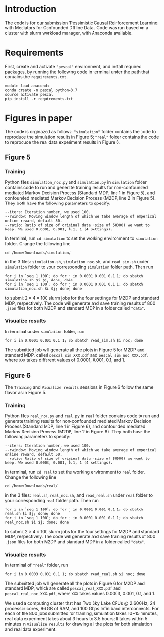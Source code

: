 # Introduction

The code is for our submission 'Pessimistic Causal Reinforcement Learning with Mediators for Confounded Offline Data'. Code was run based on a cluster with slurm workload manager, with Anaconda available.

# Requirements
First, create and activate `"pescal"` environment, and install required packages, by running the following code in terminal under the path that contains the  `requirements.txt`.

```
module load anaconda
conda create -n pescal python=3.7
source activate pescal
pip install -r requirements.txt
```

# Figures in paper

The code is orginazed as follows: `"simulation"` folder contains the code to reproduce the simulation results in Figure 5; `"real"` folder contains the code to reproduce the real data experiment results in Figure 6.

## Figure 5
### Training
Python files `simulation_noc.py` and `simulation.py` in `simulation` folder contains code to run and generate training results for non-confounded mediated Markov Decision Process (Standard MDP, line 1 in Figure 5), and confounded mediated Markov Decision Process (M2DP, line 2 in Figure 5). They both have the following parameters to specify:

```
--iters: Iteration number, we used 100.
--rwindow: Moving window length of which we take average of emperical online reward, default 50.
--ratio: Ratio of size of original data (size of 50000) we want to keep. We used 0.0001, 0.001, 0.1, 1 (4 settings).
```
In terminal, run `cd simulation` to set the working environment to `simulation` folder. Change the following line
```
cd /home/Downloads/simulation/
```

in the 3 files: `simulation.sh`, `simulation_noc.sh`, and `read_sim.sh` under `simulation` folder to your corresponding `simulation` folder path. Then run
```
for i in `seq 1 100`; do for j in 0.0001 0.001 0.1 1; do sbatch simulation.sh $i $j; done; done
for i in `seq 1 100`; do for j in 0.0001 0.001 0.1 1; do sbatch simulation_noc.sh $i $j; done; done
```
to submit $2\times4\times100$ slurm jobs for the four settings for M2DP and standard MDP, respectively. The code will generate and save training results of 800 `.json` files for both M2DP and standard MDP in a folder called `"data"`.

### Visualize results

In terminal under `simulation` folder, run
```
for i in 0.0001 0.001 0.1 1; do sbatch read_sim.sh $i noc; done
```
The submitted job will generate all the plots in Figure 5 for M2DP and standard MDP, called `pescal_sim_XXX.pdf` and `pescal_sim_noc_XXX.pdf`, where `XXX` takes different values of 0.0001, 0.001, 0.1, and 1.

## Figure 6
The `Training` and `Visualize results` sessions in Figure 6 follow the same flavor as in Figure 5.
### Training
Python files `real_noc.py` and `real.py` in `real` folder contains code to run and generate training results for non-confounded mediated Markov Decision Process (Standard MDP, line 1 in Figure 6), and confounded mediated Markov Decision Process (M2DP, line 2 in Figure 6). They both have the following parameters to specify:

```
--iters: Iteration number, we used 100.
--rwindow: Moving window length of which we take average of emperical online reward, default 50.
--ratio: Ratio of size of original data (size of 50000) we want to keep. We used 0.0003, 0.001, 0.1, 1 (4 settings).
```
In terminal, run `cd real` to set the working environment to `real` folder. Change the following line
```
cd /home/Downloads/real/
```

in the 3 files: `real.sh`, `real_noc.sh`, and `read_real.sh` under `real` folder to your corresponding `real` folder path. Then run
```
for i in `seq 1 100`; do for j in 0.0001 0.001 0.1 1; do sbatch real.sh $i $j; done; done
for i in `seq 1 100`; do for j in 0.0001 0.001 0.1 1; do sbatch real_noc.sh $i $j; done; done
```
to submit $2\times4\times100$ slurm jobs for the four settings for M2DP and standard MDP, respectively. The code will generate and save training results of 800 `.json` files for both M2DP and standard MDP in a folder called `"data"`.

### Visualize results

In terminal of `"real"` folder, run
```
for i in 0.0003 0.001 0.1 1; do sbatch read_real.sh $i noc; done
```
The submitted job will generate all the plots in Figure 6 for M2DP and standard MDP, which are called `pescal_real_XXX.pdf` and `pescal_real_noc_XXX.pdf`, where `XXX` takes values 0.0003, 0.001, 0.1, and 1.


We used a computing cluster that has Two Sky Lake CPUs @ 2.60GHz, 24 processor cores, 96 GB of RAM, and 100 Gbps Infiniband interconnects. For each of the 800 jobs submitted for training, simulation takes 10~15 minutes, real data experiment takes about 3 hours to 3.5 hours; It takes within 5 minutes in `Visualize results` for drawing all the plots for both simulation and real data experiment.
